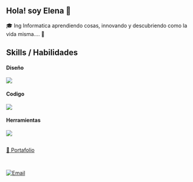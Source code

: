 ## Hola! soy Elena   👋
🎓 Ing Informatica aprendiendo cosas, innovando y descubriendo como la vida misma.... 🔭 
## Skills / Habilidades
<p align="center"><h4>Diseño</h4>
  <a href="https://skillicons.dev">
    <img src="https://skillicons.dev/icons?i=css,sass,bootstrap,figma" />
  </a>
</p>
<p align="center"> <h4>Codigo</h4>
  <a href="https://skillicons.dev">
    <img src="https://skillicons.dev/icons?i=js,html,angular,npm,php,react" />
  </a>
</p>
<p align="center"><h4>Herramientas</h4>
  <a href="https://skillicons.dev">
    <img src="https://skillicons.dev/icons?i=visualstudio,vscode,postman,git,github,mysql" />
  </a>
</p>

## 
<p align="left"><a href="https://elepa.github.io/eleworks/" target="_blank" rel="noreferrer"width="32" height="32" />💼 Portafolio</a></p><br>

[![Email](https://img.shields.io/badge/Email-44a3f1?style=for-the-badge&logo=gmail&logoColor=white&labelColor=101010)](https://outlook.office365.com/mail/)

<!--
## Social
<p align="left">
<a href="https://www.github.com/elepa" target="_blank" rel="noreferrer"><img src="https://raw.githubusercontent.com/danielcranney/readme-generator/main/public/icons/socials/github.svg" width="32" height="32" /></a>
<a href="https://www.linkedin.com/in//" target="_blank" rel="noreferrer"><img src="https://raw.githubusercontent.com/danielcranney/readme-generator/main/public/icons/socials/linkedin.svg" width="32" height="32" /></a></p>


**elepa/elepa** is a ✨ _special_ ✨ repository because its `README.md` (this file) appears on your GitHub profile.

Here are some ideas to get you started:

- 🔭 I’m currently working on ...
- 🌱 I’m currently learning ...
- 👯 I’m looking to collaborate on ...
- 🤔 I’m looking for help with ...
- 💬 Ask me about ...
- 📫 How to reach me: ...
- 😄 Pronouns: ...
- ⚡ Fun fact: ...
<a href="https://www.linkedin.com/in/ele,,,/" target="_blank" rel="noreferrer"><img src="https://raw.githubusercontent.com/danielcranney/readme-generator/main/public/icons/socials/linkedin.svg" width="32" height="32" /></a></p>

-->
